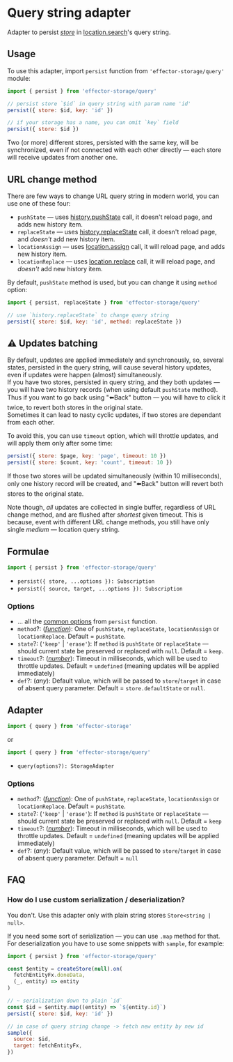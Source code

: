 # Query string adapter

Adapter to persist [_store_] in [location.search](https://developer.mozilla.org/en-US/docs/Web/API/Location/search)'s query string.

## Usage

To use this adapter, import `persist` function from `'effector-storage/query'` module:

```javascript
import { persist } from 'effector-storage/query'

// persist store `$id` in query string with param name 'id'
persist({ store: $id, key: 'id' })

// if your storage has a name, you can omit `key` field
persist({ store: $id })
```

Two (or more) different stores, persisted with the same key, will be synchronized, even if not connected with each other directly — each store will receive updates from another one.

## URL change method

There are few ways to change URL query string in modern world, you can use one of these four:

- `pushState` — uses [history.pushState](https://developer.mozilla.org/en-US/docs/Web/API/History/pushState) call, it doesn't reload page, and adds new history item.
- `replaceState` — uses [history.replaceState](https://developer.mozilla.org/en-US/docs/Web/API/History/replaceState) call, it doesn't reload page, and _doesn't_ add new history item.
- `locationAssign` — uses [location.assign](https://developer.mozilla.org/en-US/docs/Web/API/Location/assign) call, it will reload page, and adds new history item.
- `locationReplace` — uses [location.replace](https://developer.mozilla.org/en-US/docs/Web/API/Location/replace) call, it will reload page, and _doesn't_ add new history item.

By default, `pushState` method is used, but you can change it using `method` option:

```javascript
import { persist, replaceState } from 'effector-storage/query'

// use `history.replaceState` to change query string
persist({ store: $id, key: 'id', method: replaceState })
```

## ⚠️ Updates batching

By default, updates are applied immediately and synchronously, so, several states, persisted in the query string, will cause several history updates, even if updates were happen (almost) simultaneously.<br>
If you have two stores, persisted in query string, and they both updates — you will have two history records (when using default `pushState` method). Thus if you want to go back using "⬅️Back" button — you will have to click it twice, to revert both stores in the original state.<br>
Sometimes it can lead to nasty cyclic updates, if two stores are dependant from each other.

To avoid this, you can use `timeout` option, which will throttle updates, and will apply them only after some time:

```javascript
persist({ store: $page, key: 'page', timeout: 10 })
persist({ store: $count, key: 'count', timeout: 10 })
```

If those two stores will be updated simultaneously (within 10 milliseconds), only one history record will be created, and "⬅️Back" button will revert both stores to the original state.

Note though, _all_ updates are collected in single buffer, regardless of URL change method, and are flushed after _shortest_ given timeout. This is because, event with different URL change methods, you still have only single _medium_ — location query string.

## Formulae

```javascript
import { persist } from 'effector-storage/query'
```

- `persist({ store, ...options }): Subscription`
- `persist({ source, target, ...options }): Subscription`

### Options

- ... all the [common options](../../README.md#options) from `persist` function.
- `method`?: ([_function_]): One of `pushState`, `replaceState`, `locationAssign` or `locationReplace`. Default = `pushState`.
- `state`?: (`'keep'` | `'erase'`): If `method` is `pushState` or `replaceState` — should current state be preserved or replaced with `null`. Default = `keep`.
- `timeout`?: ([_number_]): Timeout in milliseconds, which will be used to throttle updates. Default = `undefined` (meaning updates will be applied immediately)
- `def`?: (_any_): Default value, which will be passed to `store`/`target` in case of absent query parameter. Default = `store.defaultState` or `null`.

## Adapter

```javascript
import { query } from 'effector-storage'
```

or

```javascript
import { query } from 'effector-storage/query'
```

- `query(options?): StorageAdapter`

### Options

- `method`?: ([_function_]): One of `pushState`, `replaceState`, `locationAssign` or `locationReplace`. Default = `pushState`.
- `state`?: (`'keep'` | `'erase'`): If `method` is `pushState` or `replaceState` — should current state be preserved or replaced with `null`. Default = `keep`
- `timeout`?: ([_number_]): Timeout in milliseconds, which will be used to throttle updates. Default = `undefined` (meaning updates will be applied immediately)
- `def`?: (_any_): Default value, which will be passed to `store`/`target` in case of absent query parameter. Default = `null`

## FAQ

### How do I use custom serialization / deserialization?

You don't. Use this adapter only with plain string stores `Store<string | null>`.

If you need some sort of serialization — you can use `.map` method for that. For deserialization you have to use some snippets with `sample`, for example:

```javascript
import { persist } from 'effector-storage/query'

const $entity = createStore(null).on(
  fetchEntityFx.doneData,
  (_, entity) => entity
)

// ~ serialization down to plain `id`
const $id = $entity.map((entity) => `${entity.id}`)
persist({ store: $id, key: 'id' })

// in case of query string change -> fetch new entity by new id
sample({
  source: $id,
  target: fetchEntityFx,
})
```

[_store_]: https://effector.dev/docs/api/effector/store
[_function_]: https://developer.mozilla.org/en-US/docs/Glossary/Function
[_number_]: https://developer.mozilla.org/en-US/docs/Glossary/Number
